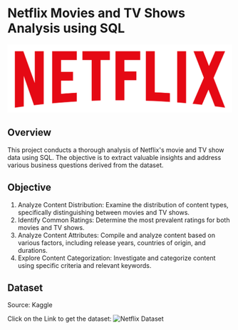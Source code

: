 # Netflix Movies and TV Shows Analysis using SQL

![Netflix_logo](https://github.com/vijaymalagatti/Netflix_SQL_Project/blob/main/logo.png)


## Overview
This project conducts a thorough analysis of Netflix's movie and TV show data using SQL. The objective is to extract valuable insights and address various business questions derived from the dataset.

## Objective
1. Analyze Content Distribution: Examine the distribution of content types, specifically distinguishing between movies and TV shows.
2. Identify Common Ratings: Determine the most prevalent ratings for both movies and TV shows.
3. Analyze Content Attributes: Compile and analyze content based on various factors, including release years, countries of origin, and durations.
4. Explore Content Categorization: Investigate and categorize content using specific criteria and relevant keywords.

## Dataset 
Source: Kaggle

Click on the Link to get the dataset: ![Netflix Dataset](https://www.kaggle.com/datasets/shivamb/netflix-shows?resource=download)
